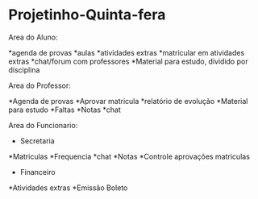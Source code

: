 # Projetinho-Quinta-fera
Area do Aluno:

*agenda de provas
*aulas
*atividades extras
*matricular em atividades extras
*chat/forum com professores
*Material para estudo, dividido por disciplina

Area do Professor:

*Agenda de provas
*Aprovar matricula
*relatório de evolução
*Material para estudo
*Faltas
*Notas
*chat

Area do Funcionario:

 - Secretaria

*Matriculas
*Frequencia
*chat
*Notas
*Controle aprovações matriculas

 - Financeiro

*Atividades extras
*Emissão Boleto
